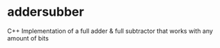 # addersubber
C++ Implementation of a full adder &amp; full subtractor that works with any amount of bits
